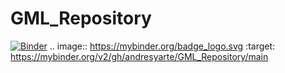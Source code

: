 # GML_Repository
[![Binder](https://mybinder.org/badge_logo.svg)](https://mybinder.org/v2/gh/andresyarte/GML_Repository/main)
.. image:: https://mybinder.org/badge_logo.svg
 :target: https://mybinder.org/v2/gh/andresyarte/GML_Repository/main
